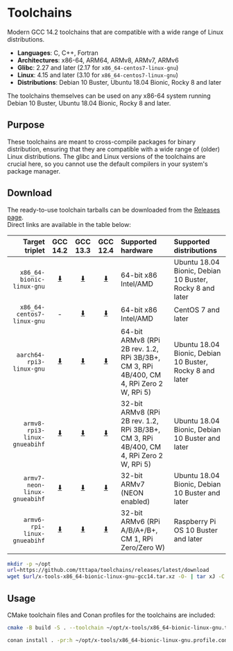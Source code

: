 # Toolchains

Modern GCC 14.2 toolchains that are compatible with a wide range of Linux
distributions.

- **Languages**: C, C++, Fortran
- **Architectures**: x86-64, ARM64, ARMv8, ARMv7, ARMv6
- **Glibc**: 2.27 and later (2.17 for `x86_64-centos7-linux-gnu`)
- **Linux**: 4.15 and later (3.10 for `x86_64-centos7-linux-gnu`)
- **Distributions**: Debian 10 Buster, Ubuntu 18.04 Bionic, Rocky 8 and later

The toolchains themselves can be used on any x86-64 system running Debian 10
Buster, Ubuntu 18.04 Bionic, Rocky 8 and later.

## Purpose

These toolchains are meant to cross-compile packages for binary distribution,
ensuring that they are compatible with a wide range of (older) Linux
distributions. The glibc and Linux versions of the toolchains are crucial here,
so you cannot use the default compilers in your system's package manager.

## Download

The ready-to-use toolchain tarballs can be downloaded from the [Releases page](https://github.com/tttapa/toolchains/releases).  
Direct links are available in the table below:

| Target triplet | GCC 14.2 | GCC 13.3 | GCC 12.4 | Supported hardware | Supported distributions |
|---------------:|:--------:|:--------:|:--------:|:-------------------|:------------------------|
| `x86_64-bionic-linux-gnu` | [⬇️](https://github.com/tttapa/toolchains/releases/latest/download/x-tools-x86_64-bionic-linux-gnu-gcc14.tar.xz) | [⬇️](https://github.com/tttapa/toolchains/releases/latest/download/x-tools-x86_64-bionic-linux-gnu-gcc13.tar.xz) | [⬇️](https://github.com/tttapa/toolchains/releases/latest/download/x-tools-x86_64-bionic-linux-gnu-gcc12.tar.xz) | 64-bit x86 Intel/AMD | Ubuntu 18.04 Bionic, Debian 10 Buster, Rocky 8 and later |
| `x86_64-centos7-linux-gnu` | - | [⬇️](https://github.com/tttapa/toolchains/releases/latest/download/x-tools-x86_64-centos7-linux-gnu-gcc13.tar.xz) | [⬇️](https://github.com/tttapa/toolchains/releases/latest/download/x-tools-x86_64-centos7-linux-gnu-gcc12.tar.xz) | 64-bit x86 Intel/AMD | CentOS 7 and later |
| `aarch64-rpi3-linux-gnu` | [⬇️](https://github.com/tttapa/toolchains/releases/latest/download/x-tools-aarch64-rpi3-linux-gnu-gcc14.tar.xz) | [⬇️](https://github.com/tttapa/toolchains/releases/latest/download/x-tools-aarch64-rpi3-linux-gnu-gcc13.tar.xz) | [⬇️](https://github.com/tttapa/toolchains/releases/latest/download/x-tools-aarch64-rpi3-linux-gnu-gcc12.tar.xz) | 64-bit ARMv8 (RPi 2B rev. 1.2, RPi 3B/3B+, CM 3, RPi 4B/400, CM 4, RPi Zero 2 W, RPi 5) | Ubuntu 18.04 Bionic, Debian 10 Buster, Rocky 8 and later |
| `armv8-rpi3-linux-gnueabihf` | [⬇️](https://github.com/tttapa/toolchains/releases/latest/download/x-tools-armv8-rpi3-linux-gnueabihf-gcc14.tar.xz) | [⬇️](https://github.com/tttapa/toolchains/releases/latest/download/x-tools-armv8-rpi3-linux-gnueabihf-gcc13.tar.xz) | [⬇️](https://github.com/tttapa/toolchains/releases/latest/download/x-tools-armv8-rpi3-linux-gnueabihf-gcc12.tar.xz) | 32-bit ARMv8 (RPi 2B rev. 1.2, RPi 3B/3B+, CM 3, RPi 4B/400, CM 4, RPi Zero 2 W, RPi 5) | Ubuntu 18.04 Bionic, Debian 10 Buster and later |
| `armv7-neon-linux-gnueabihf` | [⬇️](https://github.com/tttapa/toolchains/releases/latest/download/x-tools-armv7-neon-linux-gnueabihf-gcc14.tar.xz) | [⬇️](https://github.com/tttapa/toolchains/releases/latest/download/x-tools-armv7-neon-linux-gnueabihf-gcc13.tar.xz) | [⬇️](https://github.com/tttapa/toolchains/releases/latest/download/x-tools-armv7-neon-linux-gnueabihf-gcc12.tar.xz) | 32-bit ARMv7 (NEON enabled) | Ubuntu 18.04 Bionic, Debian 10 Buster and later |
| `armv6-rpi-linux-gnueabihf` | [⬇️](https://github.com/tttapa/toolchains/releases/latest/download/x-tools-armv6-rpi-linux-gnueabihf-gcc14.tar.xz) | [⬇️](https://github.com/tttapa/toolchains/releases/latest/download/x-tools-armv6-rpi-linux-gnueabihf-gcc13.tar.xz) | [⬇️](https://github.com/tttapa/toolchains/releases/latest/download/x-tools-armv6-rpi-linux-gnueabihf-gcc12.tar.xz) | 32-bit ARMv6 (RPi A/B/A+/B+, CM 1, RPi Zero/Zero W) | Raspberry Pi OS 10 Buster and later |

```sh
mkdir -p ~/opt
url=https://github.com/tttapa/toolchains/releases/latest/download
wget $url/x-tools-x86_64-bionic-linux-gnu-gcc14.tar.xz -O- | tar xJ -C ~/opt
```

## Usage

CMake toolchain files and Conan profiles for the toolchains are included:

```sh
cmake -B build -S . --toolchain ~/opt/x-tools/x86_64-bionic-linux-gnu.toolchain.cmake
```
```sh
conan install . -pr:h ~/opt/x-tools/x86_64-bionic-linux-gnu.profile.conan
```
